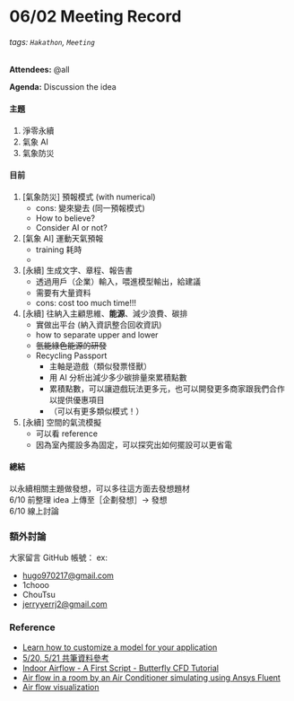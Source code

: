 # 06/02 Meeting Record
###### tags: `Hakathon`, `Meeting`

**Attendees:**
@all

**Agenda:**
Discussion the idea

#### 主題
1. 淨零永續
2. 氣象 AI
3. 氣象防災

#### 目前
1. [氣象防災] 預報模式 (with numerical)
    - cons: 變來變去 (同一預報模式)
    - How to believe?
    - Consider AI or not?
2. [氣象 AI] 運動天氣預報
    - training 耗時
    - 
3. [永續] 生成文字、章程、報告書
    - 透過用戶（企業）輸入，喂進模型輸出，給建議
    - 需要有大量資料
    - cons: cost too much time!!!
4. [永續] 往納入主顧思維、**能源**、減少浪費、碳排
    - 實做出平台 (納入資訊整合回收資訊)
    - how to separate upper and lower 
    - ~~氫能綠色能源的研發~~
    - Recycling Passport
        - 主軸是遊戲（類似發票怪獸）
        - 用 AI 分析出減少多少碳排量來累積點數
        - 累積點數，可以讓遊戲玩法更多元，也可以開發更多商家跟我們合作以提供優惠項目
        - （可以有更多類似模式！）
5. [永續] 空間的氣流模擬
    - 可以看 reference
    - 因為室內擺設多為固定，可以探究出如何擺設可以更省電



#### 總結
以永續相關主題做發想，可以多往這方面去發想題材  
6/10 前整理 idea 上傳至［企劃發想］-> 發想  
6/10 線上討論
    

### 額外討論

大家留言 GitHub 帳號：
ex:  
- hugo970217@gmail.com
- 1chooo
- ChouTsu
- jerryyerrj2@gmail.com

### Reference
- [Learn how to customize a model for your application](https://learn.microsoft.com/en-us/azure/cognitive-services/openai/how-to/fine-tuning?pivots=programming-language-studio)
- [5/20, 5/21 共筆資料參考](https://drive.google.com/drive/folders/12a88Y5dBkmrIrSqTmP4txaAFWVqbpenj)
- [Indoor Airflow - A First Script - Butterfly CFD Tutorial](https://www.youtube.com/watch?v=kJsZNdOk66A)
- [Air flow in a room by an Air Conditioner simulating using Ansys Fluent](https://www.youtube.com/watch?v=mE2Nl2QCNt4)
- [Air flow visualization](https://www.youtube.com/watch?v=XRXZ8BZ1rDE)
